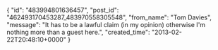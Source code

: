  {
   "id": "483994801636457",
   "post_id": "462493170453287_483970558305548",
   "from_name": "Tom Davies",
   "message": "It has to be a lawful claim (in my opinion) otherwise I'm nothing more than a guest here.",
   "created_time": "2013-02-22T20:48:10+0000"
 }
